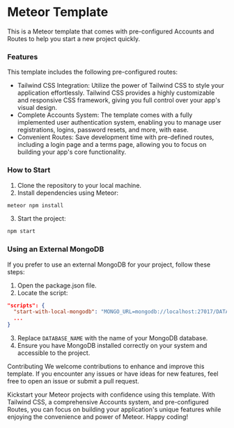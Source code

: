 # Meteor Template

This is a Meteor template that comes with pre-configured Accounts and Routes to help you start a new project quickly.


### Features
This template includes the following pre-configured routes:

* Tailwind CSS Integration: Utilize the power of Tailwind CSS to style your application effortlessly. Tailwind CSS provides a highly customizable and responsive CSS framework, giving you full control over your app's visual design.
* Complete Accounts System: The template comes with a fully implemented user authentication system, enabling you to manage user registrations, logins, password resets, and more, with ease.
* Convenient Routes: Save development time with pre-defined routes, including a login page and a terms page, allowing you to focus on building your app's core functionality.

### How to Start

1. Clone the repository to your local machine.
2. Install dependencies using Meteor:
```bash
meteor npm install
```
3. Start the project:
```bash
npm start
```

### Using an External MongoDB

If you prefer to use an external MongoDB for your project, follow these steps:

1. Open the package.json file.
2. Locate the script:
```json
"scripts": {
  "start-with-local-mongodb": "MONGO_URL=mongodb://localhost:27017/DATABASE_NAME",
  ...
}
```
3. Replace `DATABASE_NAME` with the name of your MongoDB database.
4. Ensure you have MongoDB installed correctly on your system and accessible to the project.


Contributing
We welcome contributions to enhance and improve this template. If you encounter any issues or have ideas for new features, feel free to open an issue or submit a pull request.


Kickstart your Meteor projects with confidence using this template. With Tailwind CSS, a comprehensive Accounts system, and pre-configured Routes, you can focus on building your application's unique features while enjoying the convenience and power of Meteor. Happy coding!
